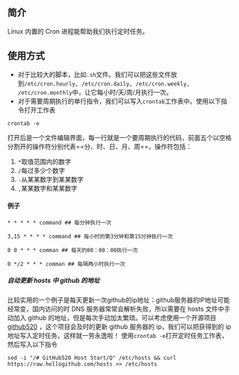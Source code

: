 ## 简介
Linux 内置的 Cron 进程能帮助我们执行定时任务。
## 使用方式
- 对于比较大的脚本，比如`.sh`文件。我们可以把这些文件放到`/etc/cron.hourly, /etc/cron.daily, /etc/cron.weekly, /etc/cron.monthly`中，让它每小时/天/周/月执行一次。
- 对于需要周期执行的单行指令，我们可以写入`crontab`工作表中。使用以下指令打开工作表
```shell
crontab -e
```
   打开后是一个文件编辑界面，每一行就是一个要周期执行的代码，前面五个以空格分割开的操作符分别代表==分、时、日、月、周==，操作符包括：
   1. `*`取值范围内的数字
   2. `/`每过多少个数字
   3. `-`从某某数字到某某数字
   4. `,`某某数字和某某数字
#### 例子
```shell
* * * * * command ## 每分钟执行一次

3,15 * * * * command ## 每小时的第3分钟和第15分钟执行一次

0 0 * * * comman ## 每天的00：00：00执行一次

0 */2 * * * comman ## 每隔两小时执行一次
```
##### 自动更新 hosts 中 github 的地址
比较实用的一个例子是每天更新一次github的ip地址：github服务器的IP地址可能经常变，国内访问的时 DNS 服务器常常会解析失败，所以需要在 hosts 文件中手动加入 github 的地址，但是每次手动加太繁琐。可以考虑使用一个开源项目 [github520](https://github.com/521xueweihan/GitHub520) ，这个项目会及时的更新 github 服务器的 ip，我们可以把获得到的 ip 地址写入定时任务，这样就一劳永逸啦！
使用`crontab -e`打开定时任务工作表，然后写入以下指令
``` shell
sed -i "/# GitHub520 Host Start/Q" /etc/hosts && curl https://raw.hellogithub.com/hosts >> /etc/hosts
```